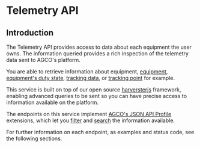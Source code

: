 # Telemetry API

## Introduction

The Telemetry API provides access to data about each equipment the user owns.
The information queried provides a rich inspection of the telemetry data sent
to AGCO's platform.

You are able to retrieve information about equipment,
[equipment](#get-equipment20), [equipment's duty state](#get-duties), [tracking
data](#get-trackingdata), or [tracking point](#get-trackingpoints) for example.

This service is built on top of our open source
[harversterjs](https://github.com/agco/harvesterjs) framework, enabling
advanced queries to be sent so you can have precise access to information
available on the platform.

The endpoints on this service implement [AGCO's JSON API
Profile](https://github.com/agco/agco-json-api-profiles) extensions, which let
you
[filter](https://github.com/agco/agco-json-api-profiles/blob/master/public/filtering-profile.md)
and
[search](https://github.com/agco/agco-json-api-profiles/blob/master/public/search-profile.md)
the information available.

For further information on each endpoint, as examples and status code, see the following sections.
